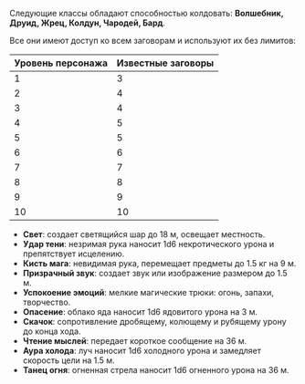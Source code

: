 Следующие классы обладают способностью колдовать: **Волшебник, Друид, Жрец, Колдун, Чародей, Бард**.

Все они имеют доступ ко всем заговорам и используют их без лимитов:

| Уровень персонажа | Известные заговоры |
| ----------------- | ------------------ |
| 1                 | 3                  |
| 2                 | 4                  |
| 3                 | 4                  |
| 4                 | 5                  |
| 5                 | 5                  |
| 6                 | 6                  |
| 7                 | 7                  |
| 8                 | 8                  |
| 9                 | 9                  |
| 10                | 10                 |


- **Свет**: создает светящийся шар до 18 м, освещает местность.
- **Удар тени**: незримая рука наносит 1d6 некротического урона и препятствует исцелению.
- **Кисть мага**: невидимая рука, перемещает предметы до 1.5 кг на 9 м.
- **Призрачный звук**: создает звук или изображение размером до 1.5 м.
- **Успокоение эмоций**: мелкие магические трюки: огонь, запахи, творчество.
- **Опасение**: облако яда наносит 1d6 ядовитого урона на 3 м.
- **Скачок**: сопротивление дробящему, колющему и рубящему урону до конца хода.
- **Чтение мыслей**: передает короткое сообщение на 36 м.
- **Аура холода**: луч наносит 1d6 холодного урона и замедляет скорость цели на 1.5 м.
- **Танец огня**: огненная стрела наносит 1d6 огненного урона на 36 м.